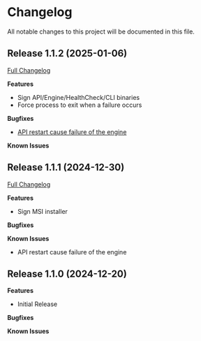 # Changelog

All notable changes to this project will be documented in this file.

## Release 1.1.2 (2025-01-06)

[Full Changelog](https://github.com/webalexeu/winbgp/compare/v1.1.1...v1.1.2)

**Features**

- Sign API/Engine/HealthCheck/CLI binaries
- Force process to exit when a failure occurs

**Bugfixes**

- [API restart cause failure of the engine](https://github.com/webalexeu/winbgp/issues/1)

**Known Issues**

## Release 1.1.1 (2024-12-30)

[Full Changelog](https://github.com/webalexeu/winbgp/compare/v1.1.0...v1.1.1)

**Features**

- Sign MSI installer

**Bugfixes**

**Known Issues**

- API restart cause failure of the engine


## Release 1.1.0 (2024-12-20)

**Features**

- Initial Release

**Bugfixes**

**Known Issues**
